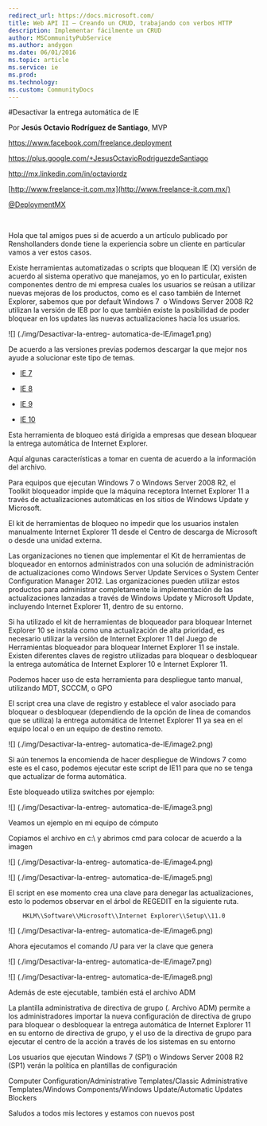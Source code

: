 ```yaml
---
redirect_url: https://docs.microsoft.com/
title: Web API II – Creando un CRUD, trabajando con verbos HTTP
description: Implementar fácilmente un CRUD
author: MSCommunityPubService
ms.author: andygon
ms.date: 06/01/2016
ms.topic: article
ms.service: ie
ms.prod: 
ms.technology:
ms.custom: CommunityDocs
---
```


#Desactivar la entrega automática de IE

Por **Jesús Octavio Rodríguez de Santiago**, MVP

https://www.facebook.com/freelance.deployment

<https://plus.google.com/+JesusOctavioRodriguezdeSantiago>

<http://mx.linkedin.com/in/octaviordz>

[http://www.freelance-it.com.mx](http://www.freelance-it.com.mx/)

[@DeploymentMX](http://twitter.com/deploymentMX) 

 

Hola que tal amigos pues si de acuerdo a un artículo publicado por
Renshollanders donde tiene la experiencia sobre un cliente en particular
vamos a ver estos casos.

Existe herramientas automatizadas o scripts que bloquean IE (X) versión
de acuerdo al sistema operativo que manejamos, yo en lo particular,
existen componentes dentro de mi empresa cuales los usuarios se reúsan a
utilizar nuevas mejoras de los productos, como es el caso también de
Internet Explorer, sabemos que por default Windows 7  o Windows Server
2008 R2 utilizan la versión de IE8 por lo que también existe la
posibilidad de poder bloquear en los updates las nuevas actualizaciones
hacia los usuarios.

![] (./img/Desactivar-la-entreg- automatica-de-IE/image1.png)

De acuerdo a las versiones previas podemos descargar la que mejor nos
ayude a solucionar este tipo de temas.

- [IE 7](http://www.microsoft.com/en-us/download/details.aspx?id=13428)

- [IE 8](http://www.microsoft.com/en-us/download/details.aspx?id=14149)

- [IE 9](http://www.microsoft.com/en-us/download/details.aspx?id=179)

- [IE 10](http://www.microsoft.com/en-us/download/details.aspx?id=36512)

Esta herramienta de bloqueo está dirigida a empresas que desean bloquear
la entrega automática de Internet Explorer.

Aquí algunas características a tomar en cuenta de acuerdo a la
información del archivo.

Para equipos que ejecutan Windows 7 o Windows Server 2008 R2, el Toolkit
bloqueador impide que la máquina receptora Internet Explorer 11 a través
de actualizaciones automáticas en los sitios de Windows Update y
Microsoft.

El kit de herramientas de bloqueo no impedir que los usuarios instalen
manualmente Internet Explorer 11 desde el Centro de descarga de
Microsoft o desde una unidad externa.

Las organizaciones no tienen que implementar el Kit de herramientas de
bloqueador en entornos administrados con una solución de administración
de actualizaciones como Windows Server Update Services o System Center
Configuration Manager 2012. Las organizaciones pueden utilizar estos
productos para administrar completamente la implementación de las
actualizaciones lanzadas a través de Windows Update y Microsoft Update,
incluyendo Internet Explorer 11, dentro de su entorno.

Si ha utilizado el kit de herramientas de bloqueador para bloquear
Internet Explorer 10 se instala como una actualización de alta
prioridad, es necesario utilizar la versión de Internet Explorer 11 del
Juego de Herramientas bloqueador para bloquear Internet Explorer 11 se
instale. Existen diferentes claves de registro utilizadas para bloquear
o desbloquear la entrega automática de Internet Explorer 10 e Internet
Explorer 11.

Podemos hacer uso de esta herramienta para despliegue tanto manual,
utilizando MDT, SCCCM, o GPO

El script crea una clave de registro y establece el valor asociado para
bloquear o desbloquear (dependiendo de la opción de línea de comandos
que se utiliza) la entrega automática de Internet Explorer 11 ya sea en
el equipo local o en un equipo de destino remoto.

![] (./img/Desactivar-la-entreg- automatica-de-IE/image2.png)

Si aún tenemos la encomienda de hacer despliegue de Windows 7 como este
es el caso, podemos ejecutar este script de IE11 para que no se tenga
que actualizar de forma automática.

Este bloqueado utiliza switches por ejemplo:

![] (./img/Desactivar-la-entreg- automatica-de-IE/image3.png)

Veamos un ejemplo en mi equipo de cómputo

Copiamos el archivo en c:\\ y abrimos cmd para colocar de acuerdo a la
imagen

![] (./img/Desactivar-la-entreg- automatica-de-IE/image4.png)

![] (./img/Desactivar-la-entreg- automatica-de-IE/image5.png)

El script en ese momento crea una clave para denegar las
actualizaciones, esto lo podemos observar en el árbol de REGEDIT en la
siguiente ruta.

        HKLM\\Software\\Microsoft\\Internet Explorer\\Setup\\11.0

![] (./img/Desactivar-la-entreg- automatica-de-IE/image6.png)

Ahora ejecutamos el comando /U para ver la clave que genera

![] (./img/Desactivar-la-entreg- automatica-de-IE/image7.png)

![] (./img/Desactivar-la-entreg- automatica-de-IE/image8.png)

Además de este ejecutable, también está el archivo ADM

La plantilla administrativa de directiva de grupo (. Archivo ADM)
permite a los administradores importar la nueva configuración de
directiva de grupo para bloquear o desbloquear la entrega automática de
Internet Explorer 11 en su entorno de directiva de grupo, y el uso de la
directiva de grupo para ejecutar el centro de la acción a través de los
sistemas en su entorno

Los usuarios que ejecutan Windows 7 (SP1) o Windows Server 2008 R2 (SP1)
verán la política en plantillas de configuración

Computer Configuration/Administrative Templates/Classic Administrative
Templates/Windows Components/Windows Update/Automatic Updates Blockers

Saludos a todos mis lectores y estamos con nuevos post




